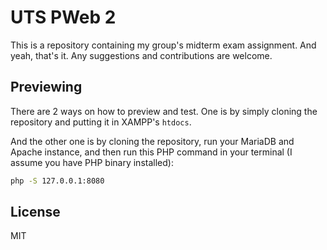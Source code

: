 # UTS PWeb 2

This is a repository containing my group's midterm exam assignment. And yeah, that's it. Any suggestions and contributions are welcome.

## Previewing

There are 2 ways on how to preview and test. One is by simply cloning the repository and putting it in XAMPP's `htdocs`.

And the other one is by cloning the repository, run your MariaDB and Apache instance, and then run this PHP command in your terminal (I assume you have PHP binary installed):

```bash
php -S 127.0.0.1:8080
```

## License

MIT
